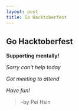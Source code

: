 ```yaml
---
layout: post
title: Go Hacktoberfest
---
```


## Go Hacktoberfest

**Supporting mentally!**

*Sorry can't help today*

*Got meeting to attend*

*Have fun!*

> -by Pei Hsin
